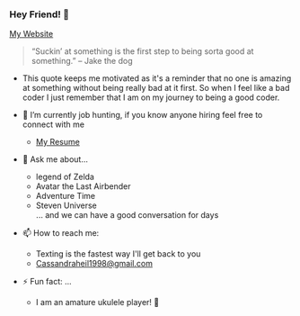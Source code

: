 ### Hey Friend! 👋
 [My Website](https://cassandraheil.github.io/Portfolio/)
 
 
> “Suckin’ at something is the first step to being sorta good at something.” – Jake the dog
 * This quote keeps me motivated as it's a reminder that no one is amazing at something without being really bad at it first. So when I feel like a bad coder I just remember that I am on my journey to being a good coder.


- 🔭 I’m currently job hunting, if you know anyone hiring feel free to connect with me 
  * [My Resume](https://docs.google.com/document/d/1_MrSLcZXvkkSLI7hSz1e7cRnJU-4QXVVDaudXpB8zyc/edit?usp=sharing)

- 💬 Ask me about...
  * legend of Zelda
  * Avatar the Last Airbender
  * Adventure Time
  * Steven Universe
                  <br>... and we can have a good conversation for days
  
 - 📫 How to reach me: 
   * Texting is the fastest way I'll get back to you
   * Cassandraheil1998@gmail.com

- ⚡ Fun fact: ...
  * I am an amature ukulele player! 🎵

